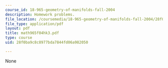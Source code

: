 ```yaml
---
course_id: 18-965-geometry-of-manifolds-fall-2004
description: Homework problems.
file_location: /coursemedia/18-965-geometry-of-manifolds-fall-2004/28f0ba9c8c8977bda7844fd06a982050_math965f04hk3.pdf
file_type: application/pdf
layout: pdf
title: math965f04hk3.pdf
type: course
uid: 28f0ba9c8c8977bda7844fd06a982050

---
```

None